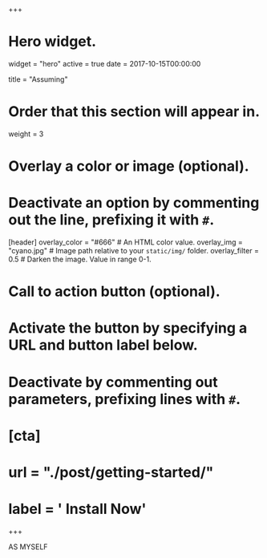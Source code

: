 +++
# Hero widget.
widget = "hero"
active = true
date = 2017-10-15T00:00:00

title = "Assuming"


# Order that this section will appear in.
weight = 3

# Overlay a color or image (optional).
#   Deactivate an option by commenting out the line, prefixing it with `#`.
[header]
  overlay_color = "#666"  # An HTML color value.
  overlay_img = "cyano.jpg"  # Image path relative to your `static/img/` folder.
  overlay_filter = 0.5  # Darken the image. Value in range 0-1.

# Call to action button (optional).
#   Activate the button by specifying a URL and button label below.
#   Deactivate by commenting out parameters, prefixing lines with `#`.
# [cta]
#   url = "./post/getting-started/"
#   label = '<i class="fas fa-download"></i> Install Now'
+++

AS MYSELF

<!-- <div style="margin-top: -0.5rem;"> -->
  <!-- <a id="academic-release" href="https://sourcethemes.com/academic/updates" data-repo="gcushen/hugo-academic"> -->
  <!-- Latest release [> V <] -->
  <!-- </a> -->
<!-- </div> -->
<!-- <div class="mt-3"> -->
  <!-- <a class="github-button" href="https://github.com/gcushen/hugo-academic" data-icon="octicon-star" data-size="large" data-show-count="true" aria-label="Star this on GitHub">Star</a> -->
<!-- </div> -->
<!-- <script async defer src="https://buttons.github.io/buttons.js"></script> -->
